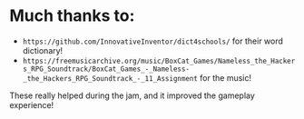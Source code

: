 # Much thanks to:
- `https://github.com/InnovativeInventor/dict4schools/` for their word dictionary!
- `https://freemusicarchive.org/music/BoxCat_Games/Nameless_the_Hackers_RPG_Soundtrack/BoxCat_Games_-_Nameless-_the_Hackers_RPG_Soundtrack_-_11_Assignment` for the music!

These really helped during the jam, and it improved the gameplay experience!
